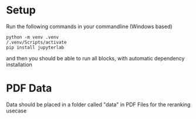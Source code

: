 # Setup

Run the following commands in your commandline (Windows based)

```
python -m venv .venv
/.venv/Scripts/activate
pip install jupyterlab
```

and then you should be able to run all blocks, with automatic dependency installation

# PDF Data
Data should be placed in a folder called "data" in PDF Files for the reranking usecase
